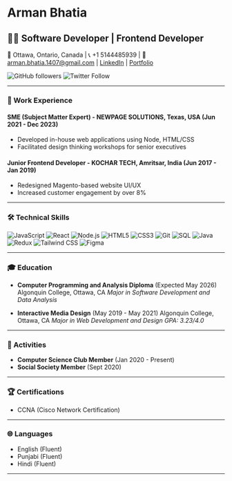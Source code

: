 # Arman Bhatia



## 👨‍💻 Software Developer | Frontend Developer

📍 Ottawa, Ontario, Canada | 📞 +1 5144485939 | 📧 arman.bhatia.1407@gmail.com | [LinkedIn](https://www.linkedin.com/in/arman-bhatia/) | [Portfolio](https://portfolioo-arman.netlify.app/)

![GitHub followers](https://img.shields.io/github/followers/your-github-username?style=social)
![Twitter Follow](https://img.shields.io/twitter/follow/your-twitter-handle?style=social)

---

### 💼 Work Experience

#### SME (Subject Matter Expert) - NEWPAGE SOLUTIONS, Texas, USA (Jun 2021 - Dec 2023)

- Developed in-house web applications using Node, HTML/CSS
- Facilitated design thinking workshops for senior executives  

#### Junior Frontend Developer - KOCHAR TECH, Amritsar, India (Jun 2017 - Jan 2019)

- Redesigned Magento-based website UI/UX
- Increased customer engagement by over 8%
  
---

### 🛠 Technical Skills

![JavaScript](https://img.shields.io/badge/-JavaScript-F7DF1E?style=flat-square&logo=javascript&logoColor=black)
![React](https://img.shields.io/badge/-React-61DAFB?style=flat-square&logo=react&logoColor=black)
![Node.js](https://img.shields.io/badge/-Node.js-339933?style=flat-square&logo=node.js&logoColor=white)
![HTML5](https://img.shields.io/badge/-HTML5-E34F26?style=flat-square&logo=html5&logoColor=white)
![CSS3](https://img.shields.io/badge/-CSS3-1572B6?style=flat-square&logo=css3&logoColor=white)
![Git](https://img.shields.io/badge/-Git-F05032?style=flat-square&logo=git&logoColor=white)
![SQL](https://img.shields.io/badge/-SQL-4479A1?style=flat-square&logo=mysql&logoColor=white)
![Java](https://img.shields.io/badge/Java-✓-orange?style=flat&logo=java)
![Redux](https://img.shields.io/badge/Redux-✓-764ABC?style=flat&logo=redux)
![Tailwind CSS](https://img.shields.io/badge/Tailwind_CSS-✓-38B2AC?style=flat&logo=tailwind-css)
![Figma](https://img.shields.io/badge/Figma-✓-F24E1E?style=flat)

---


### 🎓 Education

- **Computer Programming and Analysis Diploma** (Expected May 2026)
  Algonquin College, Ottawa, CA
  *Major in Software Development and Data Analysis*

- **Interactive Media Design** (May 2019 - May 2021)
  Algonquin College, Ottawa, CA
  *Major in Web Development and Design*
  *GPA: 3.23/4.0*
  
---

### 🌟 Activities

- **Computer Science Club Member** (Jan 2020 - Present)
- **Social Society Member** (Sept 2020)

---

### 🏆 Certifications

- CCNA (Cisco Network Certification)

---

### 🌐 Languages

- English (Fluent)
- Punjabi (Fluent)
- Hindi (Fluent)

---
